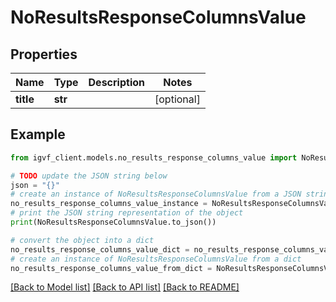 # NoResultsResponseColumnsValue


## Properties

Name | Type | Description | Notes
------------ | ------------- | ------------- | -------------
**title** | **str** |  | [optional] 

## Example

```python
from igvf_client.models.no_results_response_columns_value import NoResultsResponseColumnsValue

# TODO update the JSON string below
json = "{}"
# create an instance of NoResultsResponseColumnsValue from a JSON string
no_results_response_columns_value_instance = NoResultsResponseColumnsValue.from_json(json)
# print the JSON string representation of the object
print(NoResultsResponseColumnsValue.to_json())

# convert the object into a dict
no_results_response_columns_value_dict = no_results_response_columns_value_instance.to_dict()
# create an instance of NoResultsResponseColumnsValue from a dict
no_results_response_columns_value_from_dict = NoResultsResponseColumnsValue.from_dict(no_results_response_columns_value_dict)
```
[[Back to Model list]](../README.md#documentation-for-models) [[Back to API list]](../README.md#documentation-for-api-endpoints) [[Back to README]](../README.md)


